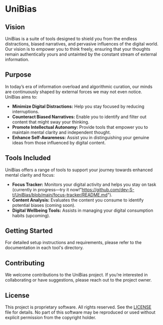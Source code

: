 # UniBias

## Vision

UniBias is a suite of tools designed to shield you from the endless distractions, biased narratives, and pervasive influences of the digital world. Our vision is to empower you to think freely, ensuring that your thoughts remain authentically yours and untainted by the constant stream of external information.

## Purpose

In today’s era of information overload and algorithmic curation, our minds are continuously shaped by external forces we may not even notice. UniBias aims to:

- **Minimize Digital Distractions:** Help you stay focused by reducing interruptions.
- **Counteract Biased Narratives:** Enable you to identify and filter out content that might sway your thinking.
- **Promote Intellectual Autonomy:** Provide tools that empower you to maintain mental clarity and independent thought.
- **Enhance Self-Awareness:** Assist you in distinguishing your genuine ideas from those influenced by digital content.

## Tools Included

UniBias offers a range of tools to support your journey towards enhanced mental clarity and focus:

- **Focus Tracker:** Monitors your digital activity and helps you stay on task (currently in progress—try it now!"https://github.com/dev-S-t/UniBias/blob/main/focus-tracker/README.md").
- **Content Analysis:** Evaluates the content you consume to identify potential biases (coming soon).
- **Digital Wellbeing Tools:** Assists in managing your digital consumption habits (upcoming).

## Getting Started

For detailed setup instructions and requirements, please refer to the documentation in each tool's directory.

## Contributing

We welcome contributions to the UniBias project. If you’re interested in collaborating or have suggestions, please reach out to the project owner.

## License

This project is proprietary software. All rights reserved. See the [LICENSE](LICENSE) file for details.
No part of this software may be reproduced or used without explicit permission from the copyright holder.
